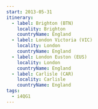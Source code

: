 ```yaml
---
start: 2013-05-31
itinerary:
  - label: Brighton (BTN)
    locality: Brighton
    countryName: England
  - label: London Victoria (VIC)
    locality: London
    countryName: England
  - label: London Euston (EUS)
    locality: London
    countryName: England
  - label: Carlisle (CAR)
    locality: Carlisle
    countryName: England
tags:
  - i4QG1
---
```


